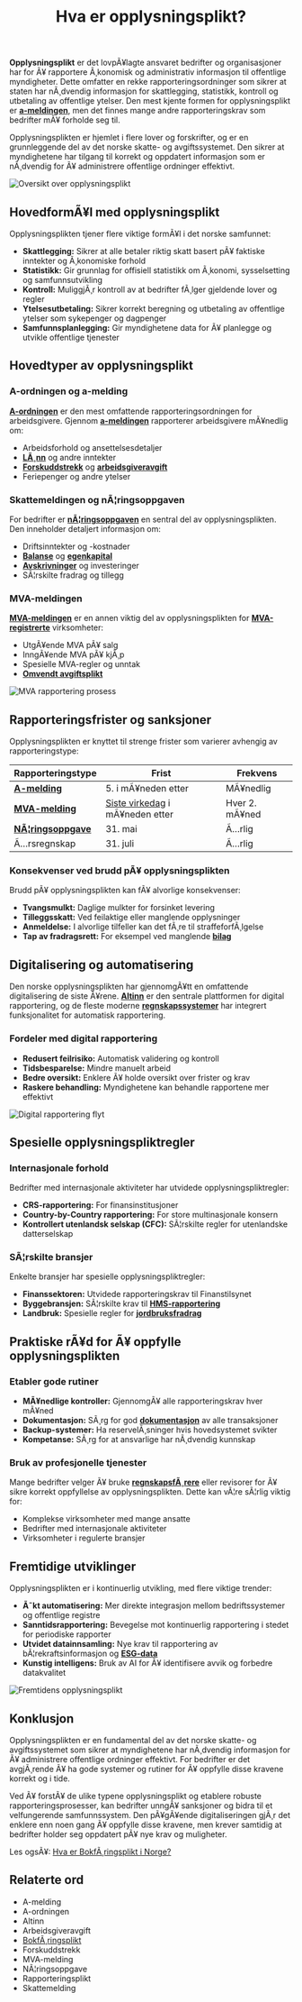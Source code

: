 ﻿---
title: "Hva er opplysningsplikt?"
meta_title: "Hva er opplysningsplikt?"
meta_description: '**Opplysningsplikt** er det lovpÃ¥lagte ansvaret bedrifter og organisasjoner har for Ã¥ rapportere Ã¸konomisk og administrativ informasjon til offentlige myndig...'
slug: hva-er-opplysningsplikt
type: blog
layout: pages/single
---

**Opplysningsplikt** er det lovpÃ¥lagte ansvaret bedrifter og organisasjoner har for Ã¥ rapportere Ã¸konomisk og administrativ informasjon til offentlige myndigheter. Dette omfatter en rekke rapporteringsordninger som sikrer at staten har nÃ¸dvendig informasjon for skattlegging, statistikk, kontroll og utbetaling av offentlige ytelser. Den mest kjente formen for opplysningsplikt er **[a-meldingen](/blogs/regnskap/hva-er-a-melding "Hva er a-melding? En komplett guide")**, men det finnes mange andre rapporteringskrav som bedrifter mÃ¥ forholde seg til.

Opplysningsplikten er hjemlet i flere lover og forskrifter, og er en grunnleggende del av det norske skatte- og avgiftssystemet. Den sikrer at myndighetene har tilgang til korrekt og oppdatert informasjon som er nÃ¸dvendig for Ã¥ administrere offentlige ordninger effektivt.

![Oversikt over opplysningsplikt](opplysningsplikt-oversikt.svg)

## HovedformÃ¥l med opplysningsplikt

Opplysningsplikten tjener flere viktige formÃ¥l i det norske samfunnet:

* **Skattlegging:** Sikrer at alle betaler riktig skatt basert pÃ¥ faktiske inntekter og Ã¸konomiske forhold
* **Statistikk:** Gir grunnlag for offisiell statistikk om Ã¸konomi, sysselsetting og samfunnsutvikling
* **Kontroll:** MuliggjÃ¸r kontroll av at bedrifter fÃ¸lger gjeldende lover og regler
* **Ytelsesutbetaling:** Sikrer korrekt beregning og utbetaling av offentlige ytelser som sykepenger og dagpenger
* **Samfunnsplanlegging:** Gir myndighetene data for Ã¥ planlegge og utvikle offentlige tjenester

## Hovedtyper av opplysningsplikt

### A-ordningen og a-melding

**[A-ordningen](/blogs/regnskap/hva-er-a-ordningen "Hva er A-ordningen?")** er den mest omfattende rapporteringsordningen for arbeidsgivere. Gjennom **[a-meldingen](/blogs/regnskap/hva-er-a-melding "Hva er a-melding? En komplett guide")** rapporterer arbeidsgivere mÃ¥nedlig om:

* Arbeidsforhold og ansettelsesdetaljer
* **[LÃ¸nn](/blogs/regnskap/hva-er-lonn "Hva er LÃ¸nn? Komplett Guide til LÃ¸nnsutbetaling og RegnskapsfÃ¸ring")** og andre inntekter
* **[Forskuddstrekk](/blogs/regnskap/hva-er-forskuddstrekk "Hva er Forskuddstrekk? Komplett Guide til Skattetrekk i LÃ¸nn")** og **[arbeidsgiveravgift](/blogs/regnskap/hva-er-arbeidsgiveravgift "Hva er Arbeidsgiveravgift? En Komplett Guide til Norges LÃ¸nnsavgift")**
* Feriepenger og andre ytelser

### Skattemeldingen og nÃ¦ringsoppgaven

For bedrifter er **[nÃ¦ringsoppgaven](/blogs/regnskap/hva-er-naeringsoppgave "Hva er NÃ¦ringsoppgave? Komplett Guide til Selvangivelse for NÃ¦ringsdrivende")** en sentral del av opplysningsplikten. Den inneholder detaljert informasjon om:

* Driftsinntekter og -kostnader
* **[Balanse](/blogs/regnskap/hva-er-balanse "Hva er Balanse? En Enkel Forklaring av Balanseregnskap")** og **[egenkapital](/blogs/regnskap/hva-er-egenkapital "Hva er Egenkapital? En Komplett Guide til Bedriftens Egenkapital")**
* **[Avskrivninger](/blogs/regnskap/hva-er-avskrivning "Hva er Avskrivning? Komplett Guide til Avskrivning av Driftsmidler")** og investeringer
* SÃ¦rskilte fradrag og tillegg

### MVA-meldingen

**[MVA-meldingen](/blogs/regnskap/hva-er-mva-melding "Hva er MVA-melding? Komplett Guide til Merverdiavgift Rapportering")** er en annen viktig del av opplysningsplikten for **[MVA-registrerte](/blogs/regnskap/hva-er-mva-registeret "Hva er MVA-registeret? Guide til Merverdiavgift Registrering")** virksomheter:

* UtgÃ¥ende MVA pÃ¥ salg
* InngÃ¥ende MVA pÃ¥ kjÃ¸p
* Spesielle MVA-regler og unntak
* **[Omvendt avgiftsplikt](/blogs/regnskap/omvendt-avgiftsplikt "Omvendt Avgiftsplikt - Komplett Guide til Reverse Charge MVA")**

![MVA rapportering prosess](mva-rapportering-prosess.svg)

## Rapporteringsfrister og sanksjoner

Opplysningsplikten er knyttet til strenge frister som varierer avhengig av rapporteringstype:

| Rapporteringstype | Frist | Frekvens |
|-------------------|-------|----------|
| **[A-melding](/blogs/regnskap/hva-er-a-melding "Hva er a-melding? En komplett guide")** | 5. i mÃ¥neden etter | MÃ¥nedlig |
| **[MVA-melding](/blogs/regnskap/hva-er-mva-melding "Hva er MVA-melding? Komplett Guide til Merverdiavgift Rapportering")** | [Siste virkedag](/blogs/regnskap/virkedager "Virkedager") i mÃ¥neden etter | Hver 2. mÃ¥ned |
| **[NÃ¦ringsoppgave](/blogs/regnskap/hva-er-naeringsoppgave "Hva er NÃ¦ringsoppgave? Komplett Guide til Selvangivelse for NÃ¦ringsdrivende")** | 31. mai | Ã…rlig |
| Ã…rsregnskap | 31. juli | Ã…rlig |

### Konsekvenser ved brudd pÃ¥ opplysningsplikten

Brudd pÃ¥ opplysningsplikten kan fÃ¥ alvorlige konsekvenser:

* **Tvangsmulkt:** Daglige mulkter for forsinket levering
* **Tilleggsskatt:** Ved feilaktige eller manglende opplysninger
* **Anmeldelse:** I alvorlige tilfeller kan det fÃ¸re til straffeforfÃ¸lgelse
* **Tap av fradragsrett:** For eksempel ved manglende **[bilag](/blogs/regnskap/hva-er-bilag "Hva er Bilag? Komplett Guide til Regnskapsbilag og Dokumentasjon")**

## Digitalisering og automatisering

Den norske opplysningsplikten har gjennomgÃ¥tt en omfattende digitalisering de siste Ã¥rene. **[Altinn](/blogs/regnskap/hva-er-altinn "Hva er Altinn? Norges Digitale Portal for NÃ¦ringsliv og Privatpersoner")** er den sentrale plattformen for digital rapportering, og de fleste moderne **[regnskapssystemer](/blogs/regnskap/hva-er-regnskap "Hva er Regnskap? En Enkel Forklaring")** har integrert funksjonalitet for automatisk rapportering.

### Fordeler med digital rapportering

* **Redusert feilrisiko:** Automatisk validering og kontroll
* **Tidsbesparelse:** Mindre manuelt arbeid
* **Bedre oversikt:** Enklere Ã¥ holde oversikt over frister og krav
* **Raskere behandling:** Myndighetene kan behandle rapportene mer effektivt

![Digital rapportering flyt](digital-rapportering-flyt.svg)

## Spesielle opplysningspliktregler

### Internasjonale forhold

Bedrifter med internasjonale aktiviteter har utvidede opplysningspliktregler:

* **CRS-rapportering:** For finansinstitusjoner
* **Country-by-Country rapportering:** For store multinasjonale konsern
* **Kontrollert utenlandsk selskap (CFC):** SÃ¦rskilte regler for utenlandske datterselskap

### SÃ¦rskilte bransjer

Enkelte bransjer har spesielle opplysningspliktregler:

* **Finanssektoren:** Utvidede rapporteringskrav til Finanstilsynet
* **Byggebransjen:** SÃ¦rskilte krav til **[HMS-rapportering](/blogs/regnskap/hva-er-internkontroll "Hva er Internkontroll? Guide til Internkontrollsystemer i Bedrifter")**
* **Landbruk:** Spesielle regler for **[jordbruksfradrag](/blogs/regnskap/hva-er-jordbruksfradrag "Hva er Jordbruksfradrag? Komplett Guide til Skattefradrag i Landbruket")**

## Praktiske rÃ¥d for Ã¥ oppfylle opplysningsplikten

### Etabler gode rutiner

* **MÃ¥nedlige kontroller:** GjennomgÃ¥ alle rapporteringskrav hver mÃ¥ned
* **Dokumentasjon:** SÃ¸rg for god **[dokumentasjon](/blogs/regnskap/hva-er-dokumentasjon-regnskap-bokforing "Hva er Dokumentasjon (regnskap, bokfÃ¸ring)? Komplett Guide til Regnskapsdokumentasjon")** av alle transaksjoner
* **Backup-systemer:** Ha reservelÃ¸sninger hvis hovedsystemet svikter
* **Kompetanse:** SÃ¸rg for at ansvarlige har nÃ¸dvendig kunnskap

### Bruk av profesjonelle tjenester

Mange bedrifter velger Ã¥ bruke **[regnskapsfÃ¸rere](/blogs/regnskap/hva-er-en-regnskapsforer "Hva er en RegnskapsfÃ¸rer? Komplett Guide til RegnskapsfÃ¸ring")** eller revisorer for Ã¥ sikre korrekt oppfyllelse av opplysningsplikten. Dette kan vÃ¦re sÃ¦rlig viktig for:

* Komplekse virksomheter med mange ansatte
* Bedrifter med internasjonale aktiviteter
* Virksomheter i regulerte bransjer

## Fremtidige utviklinger

Opplysningsplikten er i kontinuerlig utvikling, med flere viktige trender:

* **Ã˜kt automatisering:** Mer direkte integrasjon mellom bedriftssystemer og offentlige registre
* **Sanntidsrapportering:** Bevegelse mot kontinuerlig rapportering i stedet for periodiske rapporter
* **Utvidet datainnsamling:** Nye krav til rapportering av bÃ¦rekraftsinformasjon og **[ESG-data](/blogs/regnskap/hva-er-esg "Hva er ESG? Komplett Guide til Environmental, Social og Governance")**
* **Kunstig intelligens:** Bruk av AI for Ã¥ identifisere avvik og forbedre datakvalitet

![Fremtidens opplysningsplikt](fremtidens-opplysningsplikt.svg)

## Konklusjon

Opplysningsplikten er en fundamental del av det norske skatte- og avgiftssystemet som sikrer at myndighetene har nÃ¸dvendig informasjon for Ã¥ administrere offentlige ordninger effektivt. For bedrifter er det avgjÃ¸rende Ã¥ ha gode systemer og rutiner for Ã¥ oppfylle disse kravene korrekt og i tide.

Ved Ã¥ forstÃ¥ de ulike typene opplysningsplikt og etablere robuste rapporteringsprosesser, kan bedrifter unngÃ¥ sanksjoner og bidra til et velfungerende samfunnssystem. Den pÃ¥gÃ¥ende digitaliseringen gjÃ¸r det enklere enn noen gang Ã¥ oppfylle disse kravene, men krever samtidig at bedrifter holder seg oppdatert pÃ¥ nye krav og muligheter.

Les ogsÃ¥: [Hva er BokfÃ¸ringsplikt i Norge?](/blogs/regnskap/hva-er-bokforingsplikt "Hva er BokfÃ¸ringsplikt i Norge?")

## Relaterte ord

* A-melding
* A-ordningen
* Altinn
* Arbeidsgiveravgift
* [BokfÃ¸ringsplikt](/blogs/regnskap/hva-er-bokforingsplikt "Hva er BokfÃ¸ringsplikt i Norge?")
* Forskuddstrekk
* MVA-melding
* NÃ¦ringsoppgave
* Rapporteringsplikt
* Skattemelding







